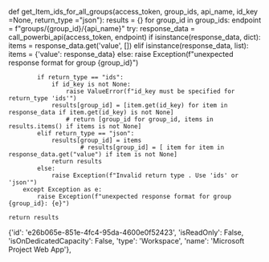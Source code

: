def get_Item_ids_for_all_groups(access_token, group_ids, api_name, id_key =None, return_type ="json"):
    results = {}
    for group_id in group_ids:
        endpoint = f"groups/{group_id}/{api_name}"
        try:
            response_data = call_powerbi_api(access_token, endpoint)
            if isinstance(response_data, dict):
                items = response_data.get('value', [])
            elif isinstance(response_data, list):
                items = {'value': response_data}
            else:
                raise Exception(f"unexpected response format for group {group_id}")
        
            if return_type == "ids":
                if id_key is not None:
                    raise ValueError(f"id_key must be specified for return_type 'ids'")
                results[group_id] = [item.get(id_key) for item in response_data if item.get(id_key) is not None] 
                    # return [group_id for group_id, items in results.items() if items is not None]
            elif return_type == "json":
                results[group_id] = items
                        # results[group_id] = [ item for item in response_data.get("value") if item is not None]
                return results
            else:
                raise Exception(f"Invalid return type . Use 'ids' or 'json'")
        except Exception as e:
            raise Exception(f"unexpected response format for group {group_id}: {e}")

    return results


{'id': 'e26b065e-851e-4fc4-95da-4600e0f52423',
  'isReadOnly': False,
  'isOnDedicatedCapacity': False,
  'type': 'Workspace',
  'name': 'Microsoft Project Web App'},
